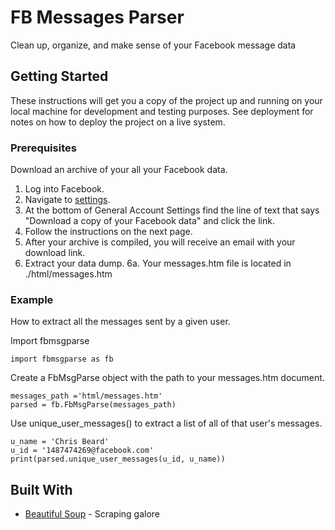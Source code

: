 # FB Messages Parser

Clean up, organize, and make sense of your Facebook message data

## Getting Started

These instructions will get you a copy of the project up and running on your local machine for development and testing purposes. See deployment for notes on how to deploy the project on a live system.

### Prerequisites

Download an archive of your all your Facebook data.

1. Log into Facebook.
2. Navigate to [settings](https://www.facebook.com/settings).
3. At the bottom of General Account Settings find the line of text that says "Download a copy of your Facebook data" and click the link.
4. Follow the instructions on the next page.
5. After your archive is compiled, you will receive an email with your download link.
6. Extract your data dump.
	6a. Your messages.htm file is located in ./html/messages.htm

### Example

How to extract all the messages sent by a given user.

Import fbmsgparse
```python3
import fbmsgparse as fb
```

Create a FbMsgParse object with the path to your messages.htm document.
```python3
messages_path ='html/messages.htm' 
parsed = fb.FbMsgParse(messages_path)
```

Use unique_user_messages() to extract a list of all of that user's messages.
```python3
u_name = 'Chris Beard'
u_id = '1487474269@facebook.com'
print(parsed.unique_user_messages(u_id, u_name))
```


## Built With

* [Beautiful Soup](https://www.crummy.com/software/BeautifulSoup/) - Scraping galore
